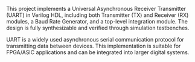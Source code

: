This project implements a Universal Asynchronous Receiver Transmitter (UART) in Verilog HDL, including both Transmitter (TX) and Receiver (RX) modules, a Baud Rate Generator, and a top-level integration module. The design is fully synthesizable and verified through simulation testbenches.

UART is a widely used asynchronous serial communication protocol for transmitting data between devices. This implementation is suitable for FPGA/ASIC applications and can be integrated into larger digital systems.
